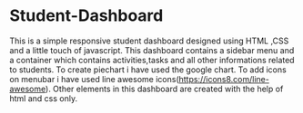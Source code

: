 # Student-Dashboard
This is a  simple responsive student dashboard designed using HTML ,CSS and a little touch of javascript.
This dashboard contains a sidebar menu and a container which contains activities,tasks and all other informations related to students.
To create piechart i have used the google chart.
To add icons on menubar i have used line awesome icons(https://icons8.com/line-awesome).
Other elements in this dashboard are created with the help of html and css only.
